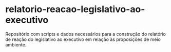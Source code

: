 # relatorio-reacao-legislativo-ao-executivo
Repositório com scripts e dados necessários para a construção do relatório de reação do legislativo ao executivo em relação às proposições de meio ambiente.

